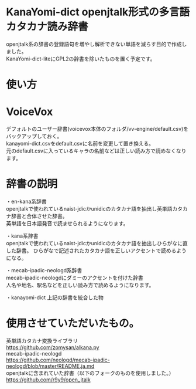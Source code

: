# KanaYomi-dict openjtalk形式の多言語カタカナ読み辞書 
openjtalk系の辞書の登録語句を増やし解析できない単語を減らす目的で作成しました。  
KanaYomi-dict-liteにGPL2の辞書を除いたものを置く予定です。 

# 使い方
# VoiceVox
デフォルトのユーザー辞書(voicevox本体のフォルダ/vv-engine/default.csv)をバックアップしておく。  
kanayomi-dict.csvをdefault.csvに名前を変更して置き換える。  
元のdefault.csvに入っているキャラの名前などは正しい読み方で読めなくなります。  

# 辞書の説明  
・en-kana系辞書  
openjtalkで使われているnaist-jdicかunidicのカタカナ語を抽出し英単語カタカナ辞書と合体させた辞書。  
英単語を日本語発音で読ませられるようになります。

・kana系辞書  
openjtalkで使われているnaist-jdicかunidicのカタカナ語を抽出しひらがなに直した辞書。 
ひらがなで記述されたカタカナ語を正しいアクセントで読めるようになる。

・mecab-ipadic-neologd系辞書  
mecab-ipadic-neologdにダミーのアクセントを付けた辞書  
人名や地名、駅名などを正しい読み方で読めるようになります。  

・kanayomi-dict
上記の辞書を統合した物

# 使用させていただいたもの。  
英単語カタカナ変換ライブラリ  
https://github.com/zomysan/alkana.py  
mecab-ipadic-neologd  
https://github.com/neologd/mecab-ipadic-neologd/blob/master/README.ja.md  
openjtalkに含まれていた辞書（以下のフォークのものを使用しました。）  
https://github.com/r9y9/open_jtalk  
